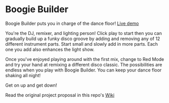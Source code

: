 # Boogie Builder
Boogie Builder puts you in charge of the dance floor! [Live demo](https://joedspin.github.io/BoogieBuilder)

You're the DJ, remixer, and lighting person! Click play to start then you can gradually build up a funky disco groove by adding and removing any of 12 different instrument parts. Start small and slowly add in more parts. Each one you add also enhances the light show.

Once you've enjoyed playing around with the first mix, change to Red Mode and try your hand at remixing a different disco classic. The possibilities are endless when you play with Boogie Builder. You can keep your dance floor shaking all night!

Get on up and get down!

Read the original project proposal in this repo's [Wiki](https://github.com/joedspin/BoogieBuilder/wiki)